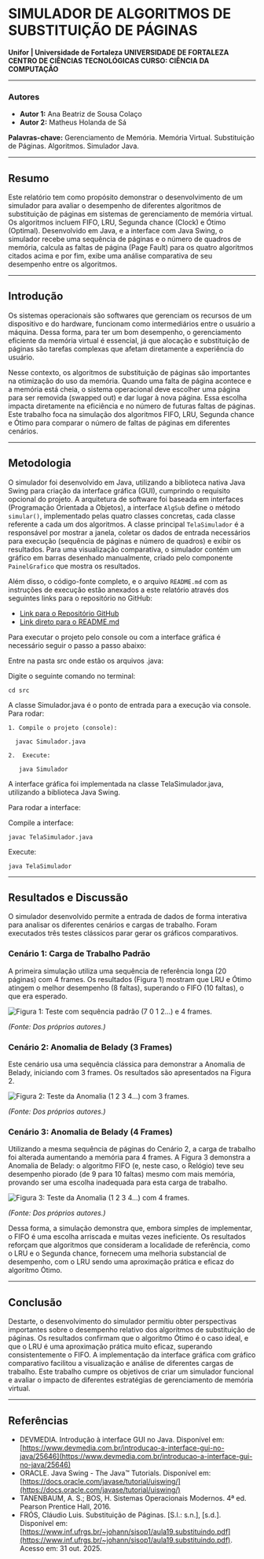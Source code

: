 # SIMULADOR DE ALGORITMOS DE SUBSTITUIÇÃO DE PÁGINAS

**Unifor | Universidade de Fortaleza**
**UNIVERSIDADE DE FORTALEZA**
**CENTRO DE CIÊNCIAS TECNOLÓGICAS CURSO: CIÊNCIA DA COMPUTAÇÃO**

---

### Autores
* **Autor 1:** Ana Beatriz de Sousa Colaço
* **Autor 2:** Matheus Holanda de Sá

**Palavras-chave:** Gerenciamento de Memória. Memória Virtual. Substituição de Páginas. Algoritmos. Simulador Java.

---

## Resumo

Este relatório tem como propósito demonstrar o desenvolvimento de um simulador para avaliar o desempenho de diferentes algoritmos de substituição de páginas em sistemas de gerenciamento de memória virtual. Os algoritmos incluem FIFO, LRU, Segunda chance (Clock) e Ótimo (Optimal). Desenvolvido em Java, e a interface com Java Swing, o simulador recebe uma sequência de páginas e o número de quadros de memória, calcula as faltas de página (Page Fault) para os quatro algoritmos citados acima e por fim, exibe uma análise comparativa de seu desempenho entre os algoritmos.

---

## Introdução

Os sistemas operacionais são softwares que gerenciam os recursos de um dispositivo e do hardware, funcionam como intermediários entre o usuário a máquina. Dessa forma, para ter um bom desempenho, o gerenciamento eficiente da memória virtual é essencial, já que alocação e substituição de páginas são tarefas complexas que afetam diretamente a experiência do usuário.

Nesse contexto, os algoritmos de substituição de páginas são importantes na otimização do uso da memória. Quando uma falta de página acontece e a memória está cheia, o sistema operacional deve escolher uma página para ser removida (swapped out) e dar lugar à nova página. Essa escolha impacta diretamente na eficiência e no número de futuras faltas de páginas. Este trabalho foca na simulação dos algoritmos FIFO, LRU, Segunda chance e Ótimo para comparar o número de faltas de páginas em diferentes cenários.

---

## Metodologia

O simulador foi desenvolvido em Java, utilizando a biblioteca nativa Java Swing para criação da interface gráfica (GUI), cumprindo o requisito opcional do projeto. A arquitetura de software foi baseada em interfaces (Programação Orientada a Objetos), a interface `AlgSub` define o método `simular()`, implementado pelas quatro classes concretas, cada classe referente a cada um dos algoritmos. A classe principal `TelaSimulador` é a responsável por mostrar a janela, coletar os dados de entrada necessários para execução (sequência de páginas e número de quadros) e exibir os resultados. Para uma visualização comparativa, o simulador contém um gráfico em barras desenhado manualmente, criado pelo componente `PainelGrafico` que mostra os resultados.

Além disso, o código-fonte completo, e o arquivo `README.md` com as instruções de execução estão anexados a este relatório através dos seguintes links para o repositório no GitHub:

* [Link para o Repositório GitHub](https://github.com/matheus-html/SubPageSim)
* [Link direto para o README.md](https://github.com/matheus-html/SubPageSim/blob/main/README.md)

Para executar o projeto pelo console ou com a interface gráfica é necessário seguir o passo a passo abaixo:

  Entre na pasta src onde estão os arquivos .java: 
  
  Digite o seguinte comando no terminal: 
    
    cd src 
  
  A classe Simulador.java é o ponto de entrada para a execução via console. 
  Para rodar: 
    
    1. Compile o projeto (console): 
      
      javac Simulador.java  
  
    2.  Execute: 

       java Simulador 

  A interface gráfica foi implementada na classe TelaSimulador.java, utilizando a biblioteca Java Swing. 

  Para rodar a interface: 

  Compile a interface: 

    javac TelaSimulador.java 
    
  Execute: 
    
    java TelaSimulador 
---

## Resultados e Discussão

O simulador desenvolvido permite a entrada de dados de forma interativa para analisar os diferentes cenários e cargas de trabalho. Foram executados três testes clássicos parar gerar os gráficos comparativos.

### Cenário 1: Carga de Trabalho Padrão
A primeira simulação utiliza uma sequência de referência longa (20 páginas) com 4 frames. Os resultados (Figura 1) mostram que LRU e Ótimo atingem o melhor desempenho (8 faltas), superando o FIFO (10 faltas), o que era esperado.

![Figura 1: Teste com sequência padrão (7 0 1 2...) e 4 frames.](src/imagensREADME/Teste%201.jpg)

*(Fonte: Dos próprios autores.)*

### Cenário 2: Anomalia de Belady (3 Frames)
Este cenário usa uma sequência clássica para demonstrar a Anomalia de Belady, iniciando com 3 frames. Os resultados são apresentados na Figura 2.

![Figura 2: Teste da Anomalia (1 2 3 4...) com 3 frames.](src/imagensREADME/Teste%202.jpg)

*(Fonte: Dos próprios autores.)*

### Cenário 3: Anomalia de Belady (4 Frames)
Utilizando a mesma sequência de páginas do Cenário 2, a carga de trabalho foi alterada aumentando a memória para 4 frames. A Figura 3 demonstra a Anomalia de Belady: o algoritmo FIFO (e, neste caso, o Relógio) teve seu desempenho piorado (de 9 para 10 faltas) mesmo com mais memória, provando ser uma escolha inadequada para esta carga de trabalho.

![Figura 3: Teste da Anomalia (1 2 3 4...) com 4 frames.](src/imagensREADME/Teste%203.jpg)

*(Fonte: Dos próprios autores.)*

Dessa forma, a simulação demonstra que, embora simples de implementar, o FIFO é uma escolha arriscada e muitas vezes ineficiente. Os resultados reforçam que algoritmos que consideram a localidade de referência, como o LRU e o Segunda chance, fornecem uma melhoria substancial de desempenho, com o LRU sendo uma aproximação prática e eficaz do algoritmo Ótimo.

---

## Conclusão

Destarte, o desenvolvimento do simulador permitiu obter perspectivas importantes sobre o desempenho relativo dos algoritmos de substituição de páginas. Os resultados confirmam que o algoritmo Ótimo é o caso ideal, e que o LRU é uma aproximação prática muito eficaz, superando consistentemente o FIFO. A implementação da interface gráfica com gráfico comparativo facilitou a visualização e análise de diferentes cargas de trabalho. Este trabalho cumpre os objetivos de criar um simulador funcional e avaliar o impacto de diferentes estratégias de gerenciamento de memória virtual.	 

---

## Referências

* DEVMEDIA. Introdução à interface GUI no Java. Disponível em: [https://www.devmedia.com.br/introducao-a-interface-gui-no-java/25646](https://www.devmedia.com.br/introducao-a-interface-gui-no-java/25646)
* ORACLE. Java Swing - The Java™ Tutorials. Disponível em: [https://docs.oracle.com/javase/tutorial/uiswing/](https://docs.oracle.com/javase/tutorial/uiswing/)
* TANENBAUM, A. S.; BOS, H. Sistemas Operacionais Modernos. 4ª ed. Pearson Prentice Hall, 2016.
* FRÓS, Cláudio Luis. Substituição de Páginas. [S.l.: s.n.], [s.d.]. Disponível em: [https://www.inf.ufrgs.br/~johann/sisop1/aula19.substituindo.pdf](https://www.inf.ufrgs.br/~johann/sisop1/aula19.substituindo.pdf). Acesso em: 31 out. 2025.
